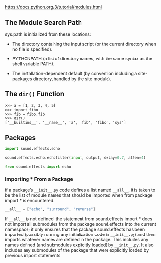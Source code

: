 
<https://docs.python.org/3/tutorial/modules.html>

## The Module Search Path

sys.path is initialized from these locations:

- The directory containing the input script (or the current directory when no file is specified).

- PYTHONPATH (a list of directory names, with the same syntax as the shell variable PATH).

- The installation-dependent default (by convention including a site-packages directory, handled by the site module).

## The `dir()` Function

```
>>> a = [1, 2, 3, 4, 5]
>>> import fibo
>>> fib = fibo.fib
>>> dir()
['__builtins__', '__name__', 'a', 'fib', 'fibo', 'sys']
```

## Packages

```python
import sound.effects.echo

sound.effects.echo.echofilter(input, output, delay=0.7, atten=4)

from sound.effects import echo
```

### Importing * From a Package

if a package’s `__init__.py` code defines a list named `__all__`, it is taken to be the list of module names that should be imported when from package import * is encountered.

```python
__all__ = ["echo", "surround", "reverse"]
```

If `__all__` is not defined, the statement from sound.effects import * does not import all submodules from the package sound.effects into the current namespace; it only ensures that the package sound.effects has been imported (possibly running any initialization code in `__init__.py`) and then imports whatever names are defined in the package. This includes any names defined (and submodules explicitly loaded) by `__init__.py`. It also includes any submodules of the package that were explicitly loaded by previous import statements


